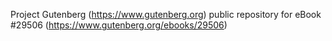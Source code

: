 Project Gutenberg (https://www.gutenberg.org) public repository for eBook #29506 (https://www.gutenberg.org/ebooks/29506)
